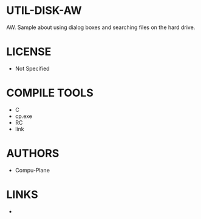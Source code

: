 # UTIL-DISK-AW
AW. Sample about using dialog boxes and searching files on the hard drive.

LICENSE
===============
* Not Specified

COMPILE TOOLS
===============
* C
* cp.exe
* RC
* link
 
AUTHORS
===============
* Compu-Plane

LINKS
===============
* 
